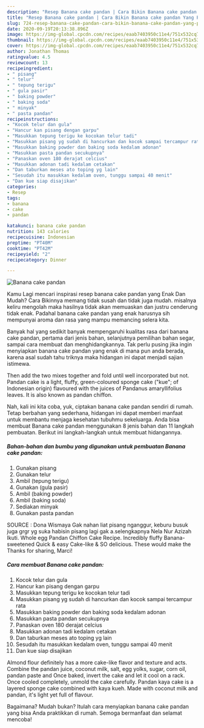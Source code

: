 ```yaml
---
description: "Resep Banana cake pandan | Cara Bikin Banana cake pandan Yang Paling Enak"
title: "Resep Banana cake pandan | Cara Bikin Banana cake pandan Yang Paling Enak"
slug: 724-resep-banana-cake-pandan-cara-bikin-banana-cake-pandan-yang-paling-enak
date: 2020-09-19T20:13:38.896Z
image: https://img-global.cpcdn.com/recipes/eaab7403950c11e4/751x532cq70/banana-cake-pandan-foto-resep-utama.jpg
thumbnail: https://img-global.cpcdn.com/recipes/eaab7403950c11e4/751x532cq70/banana-cake-pandan-foto-resep-utama.jpg
cover: https://img-global.cpcdn.com/recipes/eaab7403950c11e4/751x532cq70/banana-cake-pandan-foto-resep-utama.jpg
author: Jonathan Thomas
ratingvalue: 4.5
reviewcount: 13
recipeingredient:
- " pisang"
- " telur"
- " tepung terigu"
- " gula pasir"
- " baking powder"
- " baking soda"
- " minyak"
- " pasta pandan"
recipeinstructions:
- "Kocok telur dan gula"
- "Hancur kan pisang dengan garpu"
- "Masukkan tepung terigu ke kocokan telur tadi"
- "Masukkan pisang yg sudah di hancurkan dan kocok sampai tercampur rata"
- "Masukkan baking powder dan baking soda kedalam adonan"
- "Masukkan pasta pandan secukupnya"
- "Panaskan oven 180 derajat celcius"
- "Masukkan adonan tadi kedalam cetakan"
- "Dan taburkan meses ato toping yg lain"
- "Sesudah itu masukkan kedalam oven, tunggu sampai 40 menit"
- "Dan kue siap disajikan"
categories:
- Resep
tags:
- banana
- cake
- pandan

katakunci: banana cake pandan 
nutrition: 143 calories
recipecuisine: Indonesian
preptime: "PT40M"
cooktime: "PT42M"
recipeyield: "2"
recipecategory: Dinner

---
```



![Banana cake pandan](https://img-global.cpcdn.com/recipes/eaab7403950c11e4/751x532cq70/banana-cake-pandan-foto-resep-utama.jpg)

Kamu Lagi mencari inspirasi resep banana cake pandan yang Enak Dan Mudah? Cara Bikinnya memang tidak susah dan tidak juga mudah. misalnya keliru mengolah maka hasilnya tidak akan memuaskan dan justru cenderung tidak enak. Padahal banana cake pandan yang enak harusnya sih mempunyai aroma dan rasa yang mampu memancing selera kita.

Banyak hal yang sedikit banyak mempengaruhi kualitas rasa dari banana cake pandan, pertama dari jenis bahan, selanjutnya pemilihan bahan segar, sampai cara membuat dan menghidangkannya. Tak perlu pusing jika ingin menyiapkan banana cake pandan yang enak di mana pun anda berada, karena asal sudah tahu triknya maka hidangan ini dapat menjadi sajian istimewa.

Then add the two mixes together and fold until well incorporated but not. Pandan cake is a light, fluffy, green-coloured sponge cake (&#34;kue&#34;; of Indonesian origin) flavoured with the juices of Pandanus amaryllifolius leaves. It is also known as pandan chiffon.


Nah, kali ini kita coba, yuk, ciptakan banana cake pandan sendiri di rumah. Tetap berbahan yang sederhana, hidangan ini dapat memberi manfaat untuk membantu menjaga kesehatan tubuhmu sekeluarga. Anda bisa membuat Banana cake pandan menggunakan 8 jenis bahan dan 11 langkah pembuatan. Berikut ini langkah-langkah untuk membuat hidangannya.

<!--inarticleads1-->

##### Bahan-bahan dan bumbu yang digunakan untuk pembuatan Banana cake pandan:

1. Gunakan  pisang
1. Gunakan  telur
1. Ambil  (tepung terigu)
1. Gunakan  (gula pasir)
1. Ambil  (baking powder)
1. Ambil  (baking soda)
1. Sediakan  minyak
1. Gunakan  pasta pandan


SOURCE : Dona Wismaya Gak nahan liat pisang nganggur, keburu busuk juga grgr yg suka habisin pisang lagi gak a.selengkapnya Nela Nur Azizah Ikuti. Whole egg Pandan Chiffon Cake Recipe. Incredibly fluffy Banana-sweetened Quick &amp; easy Cake-like &amp; SO delicious. These would make the Thanks for sharing, Marci! 

<!--inarticleads2-->

##### Cara membuat Banana cake pandan:

1. Kocok telur dan gula
1. Hancur kan pisang dengan garpu
1. Masukkan tepung terigu ke kocokan telur tadi
1. Masukkan pisang yg sudah di hancurkan dan kocok sampai tercampur rata
1. Masukkan baking powder dan baking soda kedalam adonan
1. Masukkan pasta pandan secukupnya
1. Panaskan oven 180 derajat celcius
1. Masukkan adonan tadi kedalam cetakan
1. Dan taburkan meses ato toping yg lain
1. Sesudah itu masukkan kedalam oven, tunggu sampai 40 menit
1. Dan kue siap disajikan


Almond flour definitely has a more cake-like flavor and texture and acts. Combine the pandan juice, coconut milk, salt, egg yolks, sugar, corn oil, pandan paste and Once baked, invert the cake and let it cool on a rack. Once cooled completely, unmold the cake carefully. Pandan kaya cake is a layered sponge cake combined with kaya kueh. Made with coconut milk and pandan, it&#39;s light yet full of flavour. 

Bagaimana? Mudah bukan? Itulah cara menyiapkan banana cake pandan yang bisa Anda praktikkan di rumah. Semoga bermanfaat dan selamat mencoba!
